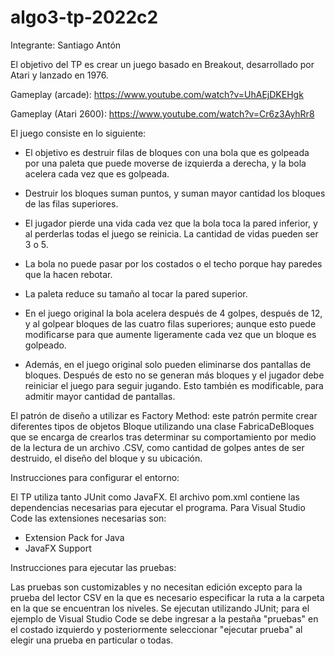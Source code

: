 # algo3-tp-2022c2

Integrante: Santiago Antón

El objetivo del TP es crear un juego basado en Breakout, desarrollado por Atari y lanzado en 1976. 

Gameplay (arcade): https://www.youtube.com/watch?v=UhAEjDKEHgk

Gameplay (Atari 2600): https://www.youtube.com/watch?v=Cr6z3AyhRr8

El juego consiste en lo siguiente:

- El objetivo es destruir filas de bloques con una bola que es golpeada por una paleta que puede
moverse de izquierda a derecha, y la bola acelera cada vez que es golpeada.

- Destruir los bloques suman puntos, y suman mayor cantidad los bloques de las filas superiores.

- El jugador pierde una vida cada vez que la bola toca la pared inferior, y al perderlas todas
el juego se reinicia. La cantidad de vidas pueden ser 3 o 5.

- La bola no puede pasar por los costados o el techo porque hay paredes que la hacen rebotar.

- La paleta reduce su tamaño al tocar la pared superior.

- En el juego original la bola acelera después de 4 golpes, después de 12, y al golpear bloques
de las cuatro filas superiores; aunque esto puede modificarse para que aumente ligeramente cada
vez que un bloque es golpeado.

- Además, en el juego original solo pueden eliminarse dos pantallas de bloques. Después de esto
no se generan más bloques y el jugador debe reiniciar el juego para seguir jugando. Esto también
es modificable, para admitir mayor cantidad de pantallas.

El patrón de diseño a utilizar es Factory Method: este patrón permite crear diferentes tipos de
objetos Bloque utilizando una clase FabricaDeBloques que se encarga de crearlos tras determinar
su comportamiento por medio de la lectura de un archivo .CSV, como cantidad de golpes antes de
ser destruido, el diseño del bloque y su ubicación.

Instrucciones para configurar el entorno:

El TP utiliza tanto JUnit como JavaFX. El archivo pom.xml contiene las dependencias necesarias
para ejecutar el programa. Para Visual Studio Code las extensiones necesarias son:

- Extension Pack for Java
- JavaFX Support

Instrucciones para ejecutar las pruebas:

Las pruebas son customizables y no necesitan edición excepto para la prueba del lector CSV en
la que es necesario especificar la ruta a la carpeta en la que se encuentran los niveles. Se
ejecutan utilizando JUnit; para el ejemplo de Visual Studio Code se debe ingresar a la pestaña
"pruebas" en el costado izquierdo y posteriormente seleccionar "ejecutar prueba" al elegir una
prueba en particular o todas.